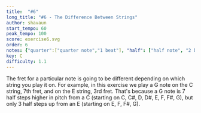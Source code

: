```yaml
---
title:  "#6"
long_title: "#6 - The Difference Between Strings"
author: shavaun
start_tempo: 60
peak_tempo: 100
score: exercise6.svg
order: 6
notes: {"quarter":["quarter note","1 beat"], "half": ["half note", "2 beats"]}
key: C
difficulty: 1.1
---
```


The fret for a particular note is going to be different depending on which string you play it on. For example, in this exercise we play a G note on the C string, 7th fret, and on the E string, 3rd fret. That's because a G note is 7 half steps higher in pitch from a C (starting on C, C#, D, D#, E, F, F#, G), but only 3 half steps up from an E (starting on E, F, F#, G).
